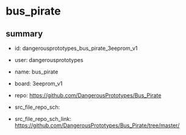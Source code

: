 # bus_pirate
 
## summary 
* id: dangerousprototypes_bus_pirate_3eeprom_v1
* user: dangerousprototypes
* name: bus_pirate
* board: 3eeprom_v1
* repo: https://github.com/DangerousPrototypes/Bus_Pirate



* src_file_repo_sch: 
* src_file_repo_sch_link: https://github.com/DangerousPrototypes/Bus_Pirate/tree/master/






